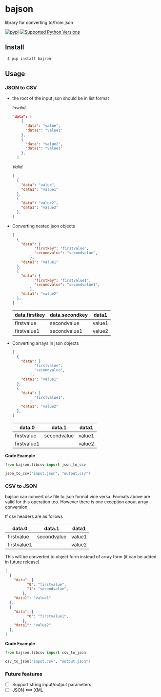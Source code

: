 # bajson
library for converting to/from json

[![pypi](http://img.shields.io/pypi/v/bajson.png)](https://pypi.python.org/pypi/bajson)
[![Supported Python Versions](https://img.shields.io/pypi/pyversions/bajson.svg)](https://pypi.python.org/pypi/bajson/)

## Install
```bash
 $ pip install bajson
```

## Usage

### JSON to CSV
* the root of the input json should be in list format

  *Invalid* 
  ```json
  "data": [
      {
        "data": "value",
        "data1": "value1"
      },
      {
        "data": "value2",
        "data1": "value3"
      },
    ]
  ``` 
  *Valid*
  ```json
  [
    {
      "data": "value",
      "data1": "value1"
    },
    {
      "data": "value2",
      "data1": "value3"
    },
  ]
  ```
* Converting nested json objects
  ```json
  [
    {
      "data": {
            "firstkey": "firstvalue",
            "secondvalue": "secondvalue",
          },           
      "data1": "value1"
    },
    {
      "data": {
            "firstkey": "firstvalue1",
            "secondvalue": "secondvalue1",
          },           
      "data1": "value2"
    },
  ]
  ```
  

    | data.firstkey | data.secondkey | data1 |
    | -------- | ----------- | ----------- |
    | firstvalue | secondvalue | value1 |
    | firstvalue1 | secondvalue1 | value2 |
    
    
* Converting arrays in json objects
  ```json
  [
    {
      "data": [
            "firstvalue",
            "secondvalue",
          ],           
      "data1": "value1"
    },
    {
      "data": [
            "firstvalue1",
          ],           
      "data1": "value2"
    },
  ]
  ```
  

    | data.0 | data.1 | data1 |
    | -------- | ----------- | ----------- |
    | firstvalue | secondvalue | value1 |
    | firstvalue1 |  | value2 |


**Code Example**
```python
from bajson.libcsv import json_to_csv

json_to_csv("input.json", "output.csv")
```

### CSV to JSON

bajson can convert csv file to json format vice versa. Formats above are valid for this operation too. However there is one exception about array conversion,

If csv headers are as follows

  | data.0 | data.1 | data1 |
  | -------- | ----------- | ----------- |
  | firstvalue | secondvalue | value1 |
  | firstvalue1 |  | value2 |
    
This will be converted to object form instead of array form (it can be added in future release)
  ```json
  [
    {
      "data": {
            "0": "firstvalue",
            "1": "secondvalue",
          },           
      "data1": "value1"
    },
    {
      "data": {
            "0": "firstvalue1",
          },           
      "data1": "value2"
    },
  ]
  ```
  
**Code Example**
```python
from bajson.libcsv import csv_to_json

csv_to_json("input.csv", "output.json")
```


### Future features
- [ ] Support string input/output parameters
- [ ] JSON <==> XML
